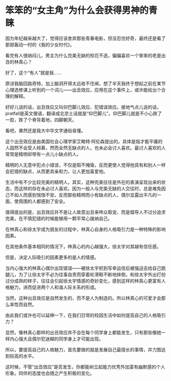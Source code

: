 # 笨笨的“女主角”为什么会获得男神的青睐

因为年纪越来越大了，觉得应该舍弃那些青春电影，但没忍住好奇，最终还是看了那部轰动一时的《我的少女时代》。 

看完有人很纳闷儿，男主为什么完美无缺的校花不选，偏偏喜欢一个笨笨的老是出丑的林真心？ 

好了，这个“有人”就是我…… 

原谅我脑回路奇特，加上脑洞开得太远收不住闸，想了半天我终于想起之前在某节心理选修课上听到的一个词儿——出丑效应，应用在这个事件上，或许能给出个合理的解释。 

好好儿说的话，出丑效应又叫仰巴脚儿效应、犯错误效应。接地气点儿说的话，pratfall是英文俚语，翻译成北京土话就是“仰巴脚儿”。仰巴脚儿就是不小心跌了一跤，跌了个脊背着地，四脚朝天。 

看吧，果然还是我大中华文字通俗易懂。 

这个出丑效应是由美国社会心理学家艾略特·阿伦森提出的。具体是指才能平庸的人固然不会受人倾慕，然而全然无缺点的人，也未必会讨人喜欢。最讨人喜欢的人常常是精明却带有一点儿小缺点的人。 

精明的人无意中犯点小错误，不仅是瑕不掩瑜，反而更使人觉得他具有和别人一样会犯错的缺点，从而更具亲和力，让人更加喜爱他。 

生活中有不少比较完美的精明人。其实，这种完美往往是外在的表演呈现出来的状态，而这样的存在未必讨人喜欢。因为一般人与完美无缺的人交往时，总是难免因己不如人而感到惴惴不安。反而那些精明而小有缺点的人，偶尔显露出平凡的一面，使周围的人都感到了安全。 

值得提出的是，出丑效应并不是让人故意出丑来哗众取宠，而是倡导人不过分追求完美，在不慎犯错的时候能够用一颗平常心接纳自己。 

在林真心和徐太宇成为朋友的过程中，林真心自身的人格吸引力是一种特殊的影响因素。 

在其他条件基本相同的情况下，林真心的内心越强大，徐太宇对其越有信任感。 

但是，决定人际吸引的因素更多的是人的情感。 

当内心强大的林真心偶尔出现错误——被徐太宇抓到写幸运信后被强迫去给自己跑腿儿，为了让徐太宇不必为往事自责而穿着轮滑鞋不断地摔倒，和徐太宇外出打扮过分成熟的样子，往往会引起徐太宇情感的奇妙变化，感到这样的林真心更富有人格魅力，进而促进两个人和谐人际关系的形成。 

当然，这种出丑效应是自然发生的，而不是人为制造的。所以林真心的可爱才会那么率性而自然。 

由此我们或许也可以延伸一下，在我们日常的校园生活中如何提高自己的人格吸引力？ 

显然，像林真心那样的出丑效应并不会在每个同学身上都能发生，只有那些像她一样内心强大且偶尔犯迷糊的同学身上才可能出现。 

所以，要提高自己的人格魅力，首先要做的就是发展自己最擅长的事情，并力图达到较高的水平。 

这时候，不管“出丑效应”是否发生，你都能树立起能力优秀外加富有幽默感的个人形象。同伴的态度也会随之产生积极的变化。